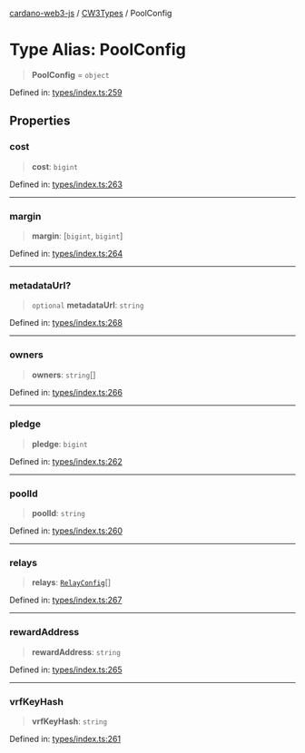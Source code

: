 [cardano-web3-js](../../../../index.md) / [CW3Types](../index.md) / PoolConfig

# Type Alias: PoolConfig

> **PoolConfig** = `object`

Defined in: [types/index.ts:259](https://github.com/xray-network/cardano-web3-js/blob/main/src/types/index.ts#L259)

## Properties

### cost

> **cost**: `bigint`

Defined in: [types/index.ts:263](https://github.com/xray-network/cardano-web3-js/blob/main/src/types/index.ts#L263)

***

### margin

> **margin**: \[`bigint`, `bigint`\]

Defined in: [types/index.ts:264](https://github.com/xray-network/cardano-web3-js/blob/main/src/types/index.ts#L264)

***

### metadataUrl?

> `optional` **metadataUrl**: `string`

Defined in: [types/index.ts:268](https://github.com/xray-network/cardano-web3-js/blob/main/src/types/index.ts#L268)

***

### owners

> **owners**: `string`[]

Defined in: [types/index.ts:266](https://github.com/xray-network/cardano-web3-js/blob/main/src/types/index.ts#L266)

***

### pledge

> **pledge**: `bigint`

Defined in: [types/index.ts:262](https://github.com/xray-network/cardano-web3-js/blob/main/src/types/index.ts#L262)

***

### poolId

> **poolId**: `string`

Defined in: [types/index.ts:260](https://github.com/xray-network/cardano-web3-js/blob/main/src/types/index.ts#L260)

***

### relays

> **relays**: [`RelayConfig`](RelayConfig.md)[]

Defined in: [types/index.ts:267](https://github.com/xray-network/cardano-web3-js/blob/main/src/types/index.ts#L267)

***

### rewardAddress

> **rewardAddress**: `string`

Defined in: [types/index.ts:265](https://github.com/xray-network/cardano-web3-js/blob/main/src/types/index.ts#L265)

***

### vrfKeyHash

> **vrfKeyHash**: `string`

Defined in: [types/index.ts:261](https://github.com/xray-network/cardano-web3-js/blob/main/src/types/index.ts#L261)
